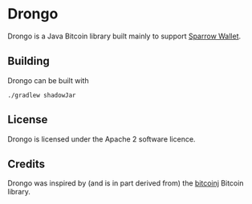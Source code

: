 # Drongo

Drongo is a Java Bitcoin library built mainly to support [Sparrow Wallet](https://sparrowwallet.com).

## Building

Drongo can be built with

`./gradlew shadowJar`

## License

Drongo is licensed under the Apache 2 software licence.

## Credits

Drongo was inspired by (and is in part derived from) the [bitcoinj](https://bitcoinj.org) Bitcoin library.
